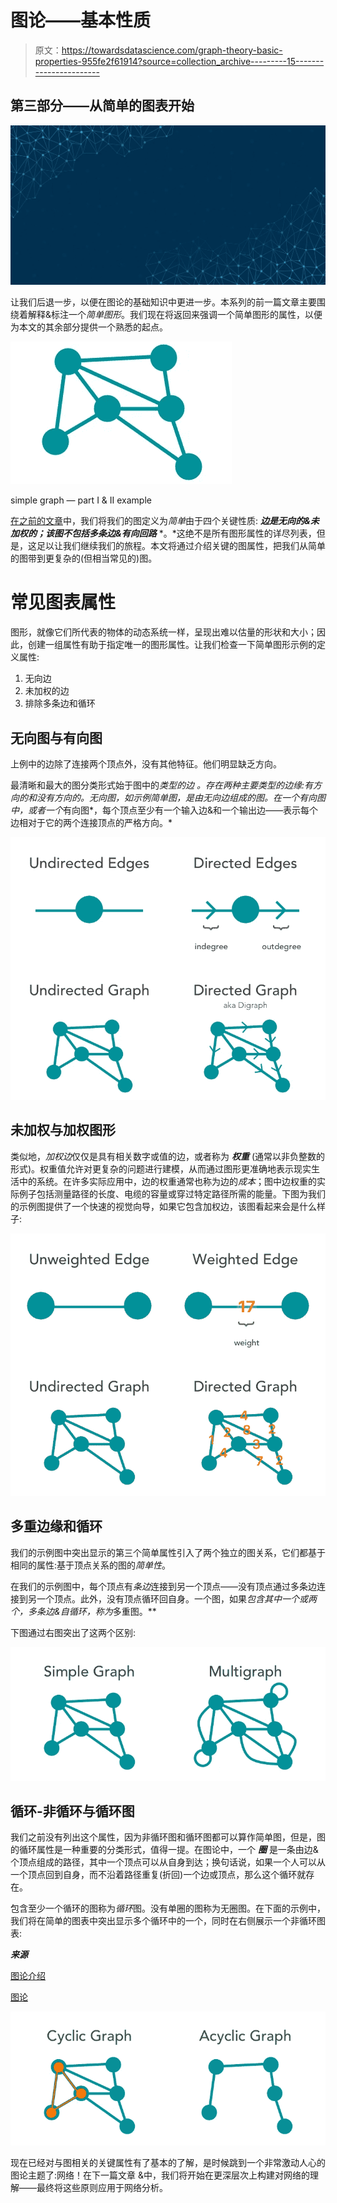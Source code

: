 # 图论——基本性质

> 原文：<https://towardsdatascience.com/graph-theory-basic-properties-955fe2f61914?source=collection_archive---------15----------------------->

## 第三部分——从简单的图表开始

![](img/dcbe82bc144c4cfe0db2ce245b1d4850.png)

让我们后退一步，以便在图论的基础知识中更进一步。本系列的前一篇文章主要围绕着解释&标注一个*简单图形*。我们现在将返回来强调一个简单图形的属性，以便为本文的其余部分提供一个熟悉的起点。

![](img/1c9938cce6e25726d1df7820c16c2f60.png)

simple graph — part I & II example

[在之前的文章](https://medium.com/@jesus_notchrist/graph-theory-set-matrix-notation-7dfb04b8ed24)中，我们将我们的图定义为*简单*由于四个关键性质: ***边是无向的&未加权的；该图不包括多条边&有向回路*** *。*这绝不是所有图形属性的详尽列表，但是，这足以让我们继续我们的旅程。本文将通过介绍关键的图属性，把我们从简单的图带到更复杂的(但相当常见的)图。

# 常见图表属性

图形，就像它们所代表的物体的动态系统一样，呈现出难以估量的形状和大小；因此，创建一组属性有助于指定唯一的图形属性。让我们检查一下简单图形示例的定义属性:

1.  无向边
2.  未加权的边
3.  排除多条边和循环

## 无向图与有向图

上例中的边除了连接两个顶点外，没有其他特征。他们明显缺乏方向。

最清晰和最大的图分类形式始于图中的*类型的边* *。存在两种主要类型的边缘:有方向的和没有方向的。无向图，如示例简单图，是由无向边组成的图。在一个有向图中，或者一个*有向图*，每个顶点至少有一个输入边&和一个输出边——表示每个边相对于它的两个连接顶点的严格方向。*

![](img/52d4aeb49704c039fd45367db5d643c0.png)

## 未加权与加权图形

类似地，*加权边*仅仅是具有相关数字或值的边，或者称为 ***权重*** (通常以非负整数的形式)。权重值允许对更复杂的问题进行建模，从而通过图形更准确地表示现实生活中的系统。在许多实际应用中，边的权重通常也称为边的*成本*；图中边权重的实际例子包括测量路径的长度、电缆的容量或穿过特定路径所需的能量。下图为我们的示例图提供了一个快速的视觉向导，如果它包含加权边，该图看起来会是什么样子:

![](img/62aabe2d975568211d21503f7be8dbd8.png)

## 多重边缘和循环

我们的示例图中突出显示的第三个简单属性引入了两个独立的图关系，它们都基于相同的属性:基于顶点关系的图的*简单性*。

在我们的示例图中，每个顶点有*条边*连接到另一个顶点——没有顶点通过多条边连接到另一个顶点。此外，没有顶点循环回自身。一个图，如果*包含其中一个或两个，多条边&自循环，称为*多重图。**

下图通过右图突出了这两个区别:

![](img/6fe3f3b811d80e99cbc202a9601fe88f.png)

## 循环-非循环与循环图

我们之前没有列出这个属性，因为非循环图和循环图都可以算作简单图，但是，图的循环属性是一种重要的分类形式，值得一提。在图论中，一个 ***圈*** 是一条由边&个顶点组成的路径，其中一个顶点可以从自身到达；换句话说，如果一个人可以从一个顶点回到自身，而不沿着路径重复(折回)一个边或顶点，那么这个循环就存在。

包含至少一个循环的图称为*循环*图。没有单圈的图称为无圈图。在下面的示例中，我们将在简单的图表中突出显示多个循环中的一个，同时在右侧展示一个非循环图表:

***来源***

[图论介绍](https://amzn.to/2GZFyf6)

[图论](https://amzn.to/2YVtxNF)

![](img/dc4ed08e861a5b52f62d26fc5597d6ee.png)

现在已经对与图相关的关键属性有了基本的了解，是时候跳到一个非常激动人心的图论主题了:网络！在下一篇文章 &中，我们将开始在更深层次上构建对网络的理解——最终将这些原则应用于网络分析。